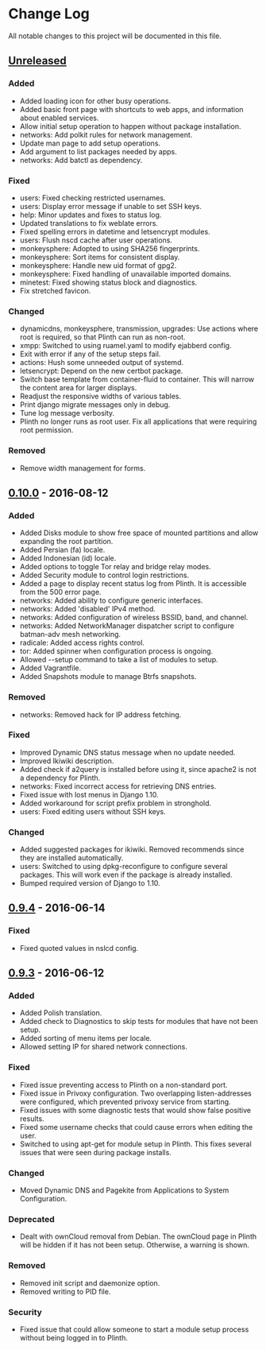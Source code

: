 # Change Log
All notable changes to this project will be documented in this file.

## [Unreleased]
### Added
- Added loading icon for other busy operations.
- Added basic front page with shortcuts to web apps, and information
  about enabled services.
- Allow initial setup operation to happen without package
  installation.
- networks: Add polkit rules for network management.
- Update man page to add setup operations.
- Add argument to list packages needed by apps.
- networks: Add batctl as dependency.

### Fixed
- users: Fixed checking restricted usernames.
- users: Display error message if unable to set SSH keys.
- help: Minor updates and fixes to status log.
- Updated translations to fix weblate errors.
- Fixed spelling errors in datetime and letsencrypt modules.
- users: Flush nscd cache after user operations.
- monkeysphere: Adopted to using SHA256 fingerprints.
- monkeysphere: Sort items for consistent display.
- monkeysphere: Handle new uid format of gpg2.
- monkeysphere: Fixed handling of unavailable imported domains.
- minetest: Fixed showing status block and diagnostics.
- Fix stretched favicon.

### Changed
- dynamicdns, monkeysphere, transmission, upgrades: Use actions where
  root is required, so that Plinth can run as non-root.
- xmpp: Switched to using ruamel.yaml to modify ejabberd config.
- Exit with error if any of the setup steps fail.
- actions: Hush some unneeded output of systemd.
- letsencrypt: Depend on the new certbot package.
- Switch base template from container-fluid to container. This will
  narrow the content area for larger displays.
- Readjust the responsive widths of various tables.
- Print django migrate messages only in debug.
- Tune log message verbosity.
- Plinth no longer runs as root user.  Fix all applications that were
  requiring root permission.

### Removed
- Remove width management for forms.

## [0.10.0] - 2016-08-12
### Added
- Added Disks module to show free space of mounted partitions and
  allow expanding the root partition.
- Added Persian (fa) locale.
- Added Indonesian (id) locale.
- Added options to toggle Tor relay and bridge relay modes.
- Added Security module to control login restrictions.
- Added a page to display recent status log from Plinth. It is
  accessible from the 500 error page.
- networks: Added ability to configure generic interfaces.
- networks: Added 'disabled' IPv4 method.
- networks: Added configuration of wireless BSSID, band, and channel.
- networks: Added NetworkManager dispatcher script to configure
  batman-adv mesh networking.
- radicale: Added access rights control.
- tor: Added spinner when configuration process is ongoing.
- Allowed --setup command to take a list of modules to setup.
- Added Vagrantfile.
- Added Snapshots module to manage Btrfs snapshots.

### Removed
- networks: Removed hack for IP address fetching.

### Fixed
- Improved Dynamic DNS status message when no update needed.
- Improved Ikiwiki description.
- Added check if a2query is installed before using it, since apache2
  is not a dependency for Plinth.
- networks: Fixed incorrect access for retrieving DNS entries.
- Fixed issue with lost menus in Django 1.10.
- Added workaround for script prefix problem in stronghold.
- users: Fixed editing users without SSH keys.

### Changed
- Added suggested packages for ikiwiki. Removed recommends since they
  are installed automatically.
- users: Switched to using dpkg-reconfigure to configure several
  packages. This will work even if the package is already installed.
- Bumped required version of Django to 1.10.

## [0.9.4] - 2016-06-14
### Fixed
- Fixed quoted values in nslcd config.

## [0.9.3] - 2016-06-12
### Added
- Added Polish translation.
- Added check to Diagnostics to skip tests for modules that have not
  been setup.
- Added sorting of menu items per locale.
- Allowed setting IP for shared network connections.

### Fixed
- Fixed issue preventing access to Plinth on a non-standard port.
- Fixed issue in Privoxy configuration. Two overlapping
  listen-addresses were configured, which prevented privoxy service
  from starting.
- Fixed issues with some diagnostic tests that would show false
  positive results.
- Fixed some username checks that could cause errors when editing the
  user.
- Switched to using apt-get for module setup in Plinth. This fixes
  several issues that were seen during package installs.

### Changed
- Moved Dynamic DNS and Pagekite from Applications to System
  Configuration.

### Deprecated
- Dealt with ownCloud removal from Debian. The ownCloud page in Plinth
  will be hidden if it has not been setup. Otherwise, a warning is
  shown.

### Removed
- Removed init script and daemonize option.
- Removed writing to PID file.

### Security
- Fixed issue that could allow someone to start a module setup process
  without being logged in to Plinth.

[Unreleased]: https://github.com/freedombox/Plinth/compare/v0.10.0...HEAD
[0.10.0]: https://github.com/freedombox/Plinth/compare/v0.9.4...v0.10.0
[0.9.4]: https://github.com/freedombox/Plinth/compare/v0.9.3...v0.9.4
[0.9.3]: https://github.com/freedombox/Plinth/compare/v0.9.2...v0.9.3
